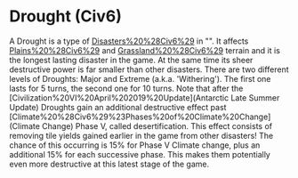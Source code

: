# Drought (Civ6)

A Drought is a type of [Disasters%20%28Civ6%29](disaster) in "". It affects [Plains%20%28Civ6%29](Plains) and [Grassland%20%28Civ6%29](Grassland) terrain and it is the longest lasting disaster in the game. At the same time its sheer destructive power is far smaller than other disasters.
There are two different levels of Droughts: Major and Extreme (a.k.a. 'Withering'). The first one lasts for 5 turns, the second one for 10 turns.
Note that after the [Civilization%20VI%20April%202019%20Update](Antarctic Late Summer Update) Droughts gain an additional destructive effect past [Climate%20%28Civ6%29%23Phases%20of%20Climate%20Change](Climate Change) Phase V, called desertification. This effect consists of removing tile yields gained earlier in the game from other disasters! The chance of this occurring is 15% for Phase V Climate change, plus an additional 15% for each successive phase. This makes them potentially even more destructive at this latest stage of the game.